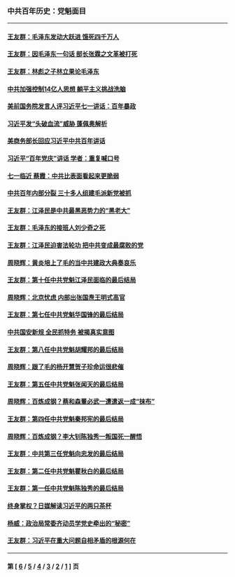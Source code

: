 ### 中共百年历史：党魁面目
---
#### [王友群：毛泽东发动大跃进 饿死四千万人](../../pages/nf1176107/n13177158.md?08240430) 
#### [王友群：因毛泽东一句话 部长张霖之文革被打死](../../pages/nf1176107/n13161711.md?08240430) 
#### [王友群：林彪之子林立果论毛泽东](../../pages/nf1176107/n13128622.md?08240430) 
#### [中共加强控制14亿人思想 躺平主义挑战洗脑](../../pages/nf1176107/n13094299.md?08240430) 
#### [美前国务院发言人评习近平七一讲话：百年暴政](../../pages/nf1176107/n13066986.md?08240430) 
#### [习近平发“头破血流”威胁 蓬佩奥解析](../../pages/nf1176107/n13063604.md?08240430) 
#### [美商务部长回应习近平中共百年讲话](../../pages/nf1176107/n13062903.md?08240430) 
#### [习近平“百年党庆”讲话 学者：重复喊口号](../../pages/nf1176107/n13061411.md?08240430) 
#### [七一临近 蔡霞：中共比表面看起来更脆弱](../../pages/nf1176107/n13056418.md?08240430) 
#### [中共百年内部分裂 三十多人组建毛派新党被抓](../../pages/nf1176107/n13044023.md?08240430) 
#### [王友群：江泽民是中共最黑恶势力的“黑老大”](../../pages/nf1176107/n13022180.md?08240430) 
#### [王友群：毛泽东的接班人刘少奇之死](../../pages/nf1176107/n12991772.md?08240430) 
#### [王友群：江泽民迫害法轮功 把中共变成最腐败的党](../../pages/nf1176107/n12947347.md?08240430) 
#### [周晓辉：黄炎培上了毛的当中共建政大典奏哀乐](../../pages/nf1176107/n12942780.md?08240430) 
#### [王友群：第十任中共党魁江泽民面临的最后结局](../../pages/nf1176107/n12933748.md?08240430) 
#### [周晓辉：北京忧虑 内部出张国焘王明式高官](../../pages/nf1176107/n12931709.md?08240430) 
#### [王友群：第七任中共党魁华国锋的最后结局](../../pages/nf1176107/n12918457.md?08240430) 
#### [中共国安新规 全民抓特务 被揭真实意图](../../pages/nf1176107/n12911615.md?08240430) 
#### [王友群：第八任中共党魁胡耀邦的最后结局](../../pages/nf1176107/n12902918.md?08240430) 
#### [周晓辉：跟了毛的杨开慧贺子珍命运很悲催](../../pages/nf1176107/n12877804.md?08240430) 
#### [王友群：第五任中共党魁张闻天的最后结局](../../pages/nf1176107/n12865420.md?08240430) 
#### [周晓辉：百炼成钢？蔡和森董必武一遭遣返一成“抹布”](../../pages/nf1176107/n12854806.md?08240430) 
#### [王友群：第四任中共党魁秦邦宪的最后结局](../../pages/nf1176107/n12855290.md?08240430) 
#### [周晓辉：百炼成钢？李大钊陈独秀一叛国死一醒悟](../../pages/nf1176107/n12847981.md?08240430) 
#### [王友群：中共第三任党魁向忠发的最后结局](../../pages/nf1176107/n12840390.md?08240430) 
#### [王友群：第二任中共党魁瞿秋白的最后结局](../../pages/nf1176107/n12824710.md?08240430) 
#### [王友群：第一任中共党魁陈独秀的最后结局](../../pages/nf1176107/n12809869.md?08240430) 
#### [终身掌权？日媒解读习近平的两只茶杯](../../pages/nf1176107/n12805064.md?08240430) 
#### [杨威：政治局常委齐动员学党史牵出的“秘密”](../../pages/nf1176107/n12764642.md?08240430) 
#### [王友群：习近平在重大问题自相矛盾的根源何在](../../pages/nf1176107/n12499563.md?08240430) 

---
#### 第 [ [6](./6.md?08240430) / [5](./5.md?08240430) / [4](./4.md?08240430) / [3](./3.md?08240430) / [2](./2.md?08240430) / [1](./1.md?08240430) ] 页
